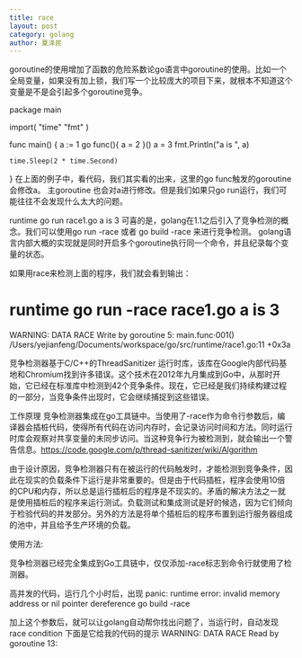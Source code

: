 ```yaml
---
title: race
layout: post
category: golang
author: 夏泽民
---
```

goroutine的使用增加了函数的危险系数论go语言中goroutine的使用。比如一个全局变量，如果没有加上锁，我们写一个比较庞大的项目下来，就根本不知道这个变量是不是会引起多个goroutine竞争。
<!-- more -->
package main

import(
    "time"
    "fmt"
)

func main() {
    a := 1
    go func(){
        a = 2
    }()
    a = 3
    fmt.Println("a is ", a)

    time.Sleep(2 * time.Second)
}
在上面的例子中，看代码，我们其实看的出来，这里的go func触发的goroutine会修改a。
主goroutine 也会对a进行修改。但是我们如果只go run运行，我们可能往往不会发现什么太大的问题。

runtime  go run race1.go
a is  3
可喜的是，golang在1.1之后引入了竞争检测的概念。我们可以使用go run -race 或者 go build -race 来进行竞争检测。
golang语言内部大概的实现就是同时开启多个goroutine执行同一个命令，并且纪录每个变量的状态。

如果用race来检测上面的程序，我们就会看到输出：

runtime  go run -race race1.go
a is  3
==================
WARNING: DATA RACE
Write by goroutine 5:
  main.func·001()
      /Users/yejianfeng/Documents/workspace/go/src/runtime/race1.go:11 +0x3a
      
竞争检测器基于C/C++的ThreadSanitizer 运行时库，该库在Google内部代码基地和Chromium找到许多错误。这个技术在2012年九月集成到Go中，从那时开始，它已经在标准库中检测到42个竞争条件。现在，它已经是我们持续构建过程的一部分，当竞争条件出现时，它会继续捕捉到这些错误。

工作原理
竞争检测器集成在go工具链中。当使用了-race作为命令行参数后，编译器会插桩代码，使得所有代码在访问内存时，会记录访问时间和方法。同时运行时库会观察对共享变量的未同步访问。当这种竞争行为被检测到，就会输出一个警告信息。https://code.google.com/p/thread-sanitizer/wiki/Algorithm

由于设计原因，竞争检测器只有在被运行的代码触发时，才能检测到竞争条件，因此在现实的负载条件下运行是非常重要的。但是由于代码插桩，程序会使用10倍的CPU和内存，所以总是运行插桩后的程序是不现实的。矛盾的解决方法之一就是使用插桩后的程序来运行测试。负载测试和集成测试是好的候选，因为它们倾向于检验代码的并发部分。另外的方法是将单个插桩后的程序布置到运行服务器组成的池中，并且给予生产环境的负载。

使用方法:

竞争检测器已经完全集成到Go工具链中，仅仅添加-race标志到命令行就使用了检测器。


高并发的代码，运行几个小时后，出现
panic: runtime error: invalid memory address or nil pointer dereference
go build -race 

加上这个参数后，就可以让golang自动帮你找出问题了，当运行时，自动发现race condition
下面是它给我的代码的提示
WARNING: DATA RACE
Read by goroutine 13:


